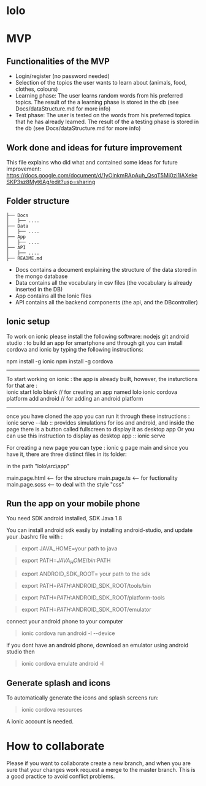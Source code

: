 # lolo

# MVP

## Functionalities of the MVP

* Login/register (no password needed)
* Selection of the topics the user wants to learn about (animals, food, clothes, colours)
* Learning phase: The user learns random words from his preferred topics. The result of the a learning phase is stored in the db (see Docs/dataStructure.md for more info)
* Test phase: The user is tested on the words from his preferred topics that he has already learned. The result of the a testing phase is stored in the db (see Docs/dataStructure.md for more info) 

## Work done and ideas for future improvement

This file explains who did what and contained some ideas for future improvement:
https://docs.google.com/document/d/1yOlnkmRApAuh_QsqT5Mi0zi1IAXekeSKP3sz8Myt6Ag/edit?usp=sharing

 ## Folder structure
 ```
├── Docs
│   ├── ....
├── Data
│   ├── ....
├── App
│   ├── ....
├── API
│   ├── ....
├── README.md
```
* Docs contains a document explaining the structure of the data stored in the mongo database 
* Data contains all the vocabulary in csv files (the vocabulary is already inserted in the DB)
* App contains all the Ionic files
* API contains all the backend components (the api, and the DBcontroller)
## Ionic setup
To work on ionic please install the following software:
nodejs
git
android studio : to build an app for smartphone 
and through git you can install cordova and ionic by typing the following instructions:
 
 npm install -g ionic
 npm install -g cordova 
 ****************************
 
To start working on ionic :
the app is already built, however, the insturctions for that are :  
ionic start lolo blank  // for creating an app named lolo
ionic cordova platform add android  // for adding an android platform 
*********
once you have cloned the app you can run it through these instructions :
ionic serve --lab :: provides simulations for ios and android, and inside the page there is a button called fullscreen to display it as desktop app
Or you can use this instruction to display as desktop app :: ionic serve 

For creating a new page you can type : ionic g page main
and since you have it, there are three distinct files in its folder:

in the path "lolo\src\app\"

main.page.html <-- for the structure
main.page.ts <-- for fuctionality
main.page.scss <-- to deal with the style "css"

## Run the app on your mobile phone

You need SDK android installed, SDK Java 1.8

You can install android sdk easily by installing android-studio, and update your .bashrc file with :

> export JAVA_HOME=your path to java

> export PATH=$JAVA_HOME/bin:$PATH

> export ANDROID_SDK_ROOT= your path to the sdk

> export PATH=$PATH:$ANDROID_SDK_ROOT/tools/bin

> export PATH=$PATH:$ANDROID_SDK_ROOT/platform-tools

> export PATH=$PATH:$ANDROID_SDK_ROOT/emulator

connect your android phone to your computer

> ionic cordova run android -l --device

if you dont have an android phone, download an emulator using android studio then

> ionic cordova emulate android -l

## Generate splash and icons
To automatically generate the icons and splash screens run:

> ionic cordova resources

A ionic account is needed.

# How to collaborate

Please if you want to collaborate create a new branch, and when you are sure
that your changes work request a merge to the master branch. This is a good
practice to avoid conflict problems.